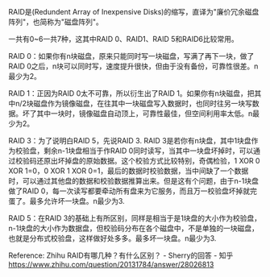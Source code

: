 
RAID是(Redundent Array of Inexpensive Disks)的缩写，直译为"廉价冗余磁盘阵列"，也简称为"磁盘阵列"。

一共有0~6一共7种，这其中RAID 0、RAID1、RAID 5和RAID6比较常用。

RAID 0：如果你有n块磁盘，原来只能同时写一块磁盘，写满了再下一块，做了RAID 0之后，n块可以同时写，速度提升很快，但由于没有备份，可靠性很差。n最少为2。

RAID 1：正因为RAID 0太不可靠，所以衍生出了RAID 1。如果你有n块磁盘，把其中n/2块磁盘作为镜像磁盘，在往其中一块磁盘写入数据时，也同时往另一块写数据。坏了其中一块时，镜像磁盘自动顶上，可靠性最佳，但空间利用率太低。n最少为2。

RAID 3：为了说明白RAID 5，先说RAID 3. RAID 3是若你有n块盘，其中1块盘作为校验盘，剩余n-1块盘相当于作RAID 0同时读写，当其中一块盘坏掉时，可以通过校验码还原出坏掉盘的原始数据。这个校验方式比较特别，奇偶检验，1 XOR 0 XOR 1=0，0 XOR 1 XOR 0=1，最后的数据时校验数据，当中间缺了一个数据时，可以通过其他盘的数据和校验数据推算出来。但是这有个问题，由于n-1块盘做了RAID 0，每一次读写都要牵动所有盘来为它服务，而且万一校验盘坏掉就完蛋了。最多允许坏一块盘。n最少为3.

RAID 5：在RAID 3的基础上有所区别，同样是相当于是1块盘的大小作为校验盘，n-1块盘的大小作为数据盘，但校验码分布在各个磁盘中，不是单独的一块磁盘，也就是分布式校验盘，这样做好处多多。最多坏一块盘。n最少为3.

Reference: Zhihu RAID有哪几种？有什么区别？ - Sherry的回答 - 知乎
https://www.zhihu.com/question/20131784/answer/28026813
